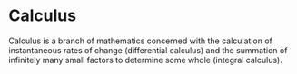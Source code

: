 # Calculus

Calculus is a branch of mathematics concerned with the calculation of instantaneous rates of change (differential calculus) and the summation of infinitely many small factors to determine some whole (integral calculus).